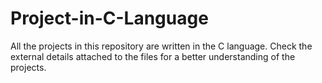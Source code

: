 # Project-in-C-Language
All the projects in this repository are written in the C language.
Check the external details attached to the files for a better understanding of the projects.
